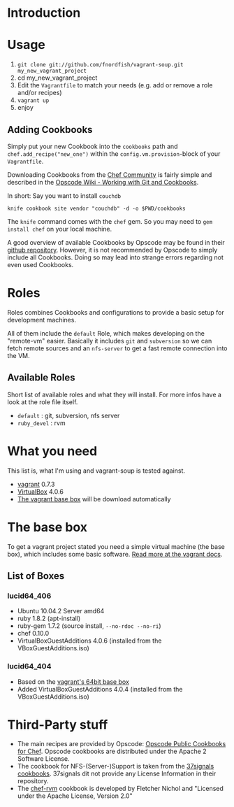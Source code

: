 Introduction
==================



Usage
==================

1. `git clone git://github.com/fnordfish/vagrant-soup.git my_new_vagrant_project`
2. cd my_new_vagrant_project
3. Edit the `Vagrantfile` to match your needs (e.g. add or remove a role and/or recipes)
4. `vagrant up`
5. enjoy

Adding Cookbooks
------------------

Simply put your new Cookbook into the `cookbooks` path and `chef.add_recipe("new_one")` within the `config.vm.provision`-block of your `Vagrantfile`.

Downloading Cookbooks from the [Chef Community](http://community.opscode.com/) is fairly simple and described in the [Opscode Wiki - Working with Git and Cookbooks](http://wiki.opscode.com/display/chef/Working+with+Git+and+Cookbooks#WorkingwithGitandCookbooks-DownloadCookbook).

In short: Say you want to install `couchdb`

``` shell
knife cookbook site vendor "couchdb" -d -o $PWD/cookbooks
```

The `knife` command comes with the `chef` gem. So you may need to `gem install chef` on your local machine.

A good overview of available Cookbooks by Opscode may be found in their [github repository](https://github.com/opscode/cookbooks). However, it is not recommended by Opscode to simply include all Cookbooks. Doing so may lead into strange errors regarding not even used Cookbooks.

Roles
==================

Roles combines Cookbooks and configurations to provide a basic setup for development machines.

All of them include the `default` Role, which makes developing on the "remote-vm" easier. Basically it includes `git` and `subversion` so we can fetch remote sources and an `nfs-server` to get a fast remote connection into the VM.

Available Roles
------------------

Short list of available roles and what they will install. For more infos have a look at the role file itself.

* `default` : git, subversion, nfs server
* `ruby_devel` : rvm



What you need
==================

This list is, what I'm using and vagrant-soup is tested against.

* [vagrant](http://vagrantup.com) 0.7.3
* [VirtualBox](http://www.virtualbox.org/wiki/Downloads) 4.0.6
* [The vagrant base box](http://download.dotless.de/vagrant/lucid64_406.box) will be download automatically 


The base box
==================

To get a vagrant project stated you need a simple virtual machine (the base box), which includes some basic software. [Read more at the vagrant docs](http://vagrantup.com/docs/base_boxes.html).

List of Boxes
------------------

### lucid64_406
* Ubuntu 10.04.2 Server amd64
* ruby 1.8.2 (apt-install)
* ruby-gem 1.7.2 (source install, `--no-rdoc --no-ri`)
* chef 0.10.0
* VirtualBoxGuestAdditions 4.0.6 (installed from the VBoxGuestAdditions.iso)


### lucid64_404
* Based on the [vagrant's 64bit base box](http://files.vagrantup.com/lucid64.box)
* Added VirtualBoxGuestAdditions 4.0.4 (installed from the VBoxGuestAdditions.iso)



Third-Party stuff
==================

* The main recipes are provided by Opscode: [Opscode Public Cookbooks for Chef](https://github.com/opscode/cookbooks). 
  Opscode cookbooks are distributed under the Apache 2 Software License.
* The cookbook for NFS-(Server-)Support is taken from the [37signals cookbooks](https://github.com/37signals/37s_cookbooks). 
  37signals dit not provide any License Information in their repository.
* The [chef-rvm](https://github.com/fnichol/chef-rvm) cookbook is developed by Fletcher Nichol and "Licensed under the Apache License, Version 2.0"

